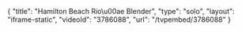 {
    "title": "Hamilton Beach Rio\u00ae Blender",
    "type": "solo",
    "layout": "iframe-static",
    "videoId": "3786088",
    "url": "\/tvpembed\/3786088"
}